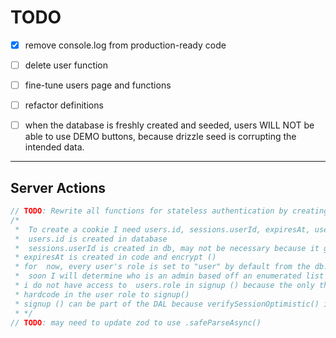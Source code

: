 # TODO

- [x] remove console.log from production-ready code
- [ ] delete user function
- [ ] fine-tune users page and functions
- [ ] refactor definitions
- [ ] when the database is freshly created and seeded, users WILL NOT be able to use DEMO buttons, because drizzle seed is corrupting the intended data.  


----
## Server Actions

```ts
// TODO: Rewrite all functions for stateless authentication by creating cookies on the server.
/*
 *  To create a cookie I need users.id, sessions.userId, expiresAt, users.role
 *  users.id is created in database
 *  sessions.userId is created in db, may not be necessary because it gives the same info as users.id
 * expiresAt is created in code and encrypt ()
 * for  now, every user's role is set to "user" by default from the db.
 *  soon I will determine who is an admin based off an enumerated list of email addresses.
 * i do not have access to  users.role in signup () because the only thing that gets returned is users.id, so i will
 * hardcode in the user role to signup()
 * signup () can be part of the DAL because verifySessionOptimistic() is impossible without database sessions
 * */
// TODO: may need to update zod to use .safeParseAsync()
```
